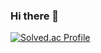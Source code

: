 ### Hi there 👋
[![Solved.ac Profile](http://mazassumnida.wtf/api/v2/generate_badge?boj=jatyu62)](https://solved.ac/jatyu62/)
<!--
**YuHyeonGeun-KOR/YuHyeonGeun-KOR** is a ✨ _special_ ✨ repository because its `README.md` (this file) appears on your GitHub profile.

Here are some ideas to get you started:

- 🔭 I’m currently working on ...
- 🌱 I’m currently learning ...
- 👯 I’m looking to collaborate on ...
- 🤔 I’m looking for help with ...
- 💬 Ask me about ...
- 📫 How to reach me: ...
- 😄 Pronouns: ...
- ⚡ Fun fact: ...
-->
